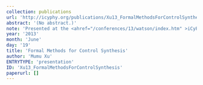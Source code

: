 ```yaml
---
collection: publications
url: 'http://icyphy.org/publications/Xu13_FormalMethodsForControlSynthesis'
abstract: '(No abstract.)'
note: 'Presented at the <ahref="/conferences/13/watson/index.htm" >iCyPhyJune 2013 F2F Mid Year Review, IBM YorktownHeights: June 18 &amp; 19, 2013</a>.'
year: '2013'
month: 'June'
day: '19'
title: 'Formal Methods for Control Synthesis'
author: 'Mumu Xu'
ENTRYTYPE: 'presentation'
ID: 'Xu13_FormalMethodsForControlSynthesis'
paperurl: []
---
```

